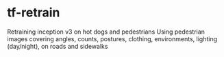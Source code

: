 # tf-retrain
Retraining inception v3 on hot dogs and pedestrians
Using pedestrian images covering angles, counts, postures, clothing, environments, lighting (day/night), on roads and sidewalks
